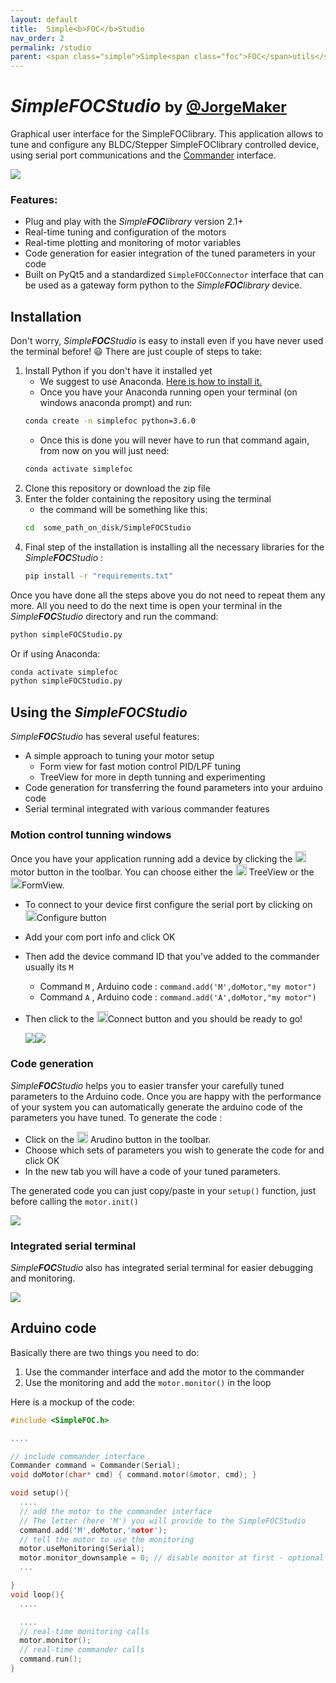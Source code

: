 ```yaml
---
layout: default
title:  Simple<b>FOC</b>Studio
nav_order: 2
permalink: /studio
parent: <span class="simple">Simple<span class="foc">FOC</span>utils</span>
---
```


# *Simple**FOC**Studio*  <small>by [@JorgeMaker](https://github.com/JorgeMaker) </small>

Graphical user interface for the <span class="simple">Simple<span class="foc">FOC</span>library</span>. This application allows to tune and configure any BLDC/Stepper  <span class="simple">Simple<span class="foc">FOC</span>library</span> controlled device, using serial port communications and the [Commander](commander_interface) interface.


<img  src="https://raw.githubusercontent.com/JorgeMaker/SimpleFOCStudio/main/DOC/new_gif.gif" class="width80">


### Features:
- Plug and play with the *Simple**FOC**library* version 2.1+
- Real-time tuning and configuration of the motors
- Real-time plotting and monitoring of motor variables
- Code generation for easier integration of the tuned parameters in your code
- Built on PyQt5 and a standardized `SimpleFOCConnector` interface that can be used as a gateway form python to the *Simple**FOC**library* device.


## Installation
Don't worry, *Simple**FOC**Studio* is easy to install even if you have never used the terminal before! 😃
There are just couple of steps to take:
1. Install Python if you don't have it installed yet
    - We suggest to use Anaconda. [Here is how to install it.](https://docs.anaconda.com/anaconda/install/)
    - Once you have your Anaconda running open your terminal (on windows anaconda prompt) and run:
    ```sh
    conda create -n simplefoc python=3.6.0
    ```
    - Once this is done you will never have to run that command again, from now on you will just need:
    ```sh
    conda activate simplefoc
    ```
2. Clone this repository or download the zip file
3. Enter the folder containing the repository using the terminal
    -  the command will be something like this:
    ```sh
    cd  some_path_on_disk/SimpleFOCStudio
    ```
4. Final step of the installation is installing all the necessary libraries for the *Simple**FOC**Studio* :
    ```sh
    pip install -r "requirements.txt"
    ```

Once you have done all the steps above you do not need to repeat them any more. All you need to do the next time is open your terminal in the *Simple**FOC**Studio* directory and run the command:
```sh
python simpleFOCStudio.py
```
Or if using Anaconda:
```sh   
conda activate simplefoc
python simpleFOCStudio.py
```

## Using the *Simple**FOC**Studio*
*Simple**FOC**Studio* has several useful features:
- A simple approach to tuning your motor setup
  - Form view for fast motion control PID/LPF tuning
  - TreeView for more in depth tunning and experimenting
- Code generation for transferring the found parameters into your arduino code
- Serial terminal integrated with various commander features

### Motion control tunning windows
Once you have your application running add a device by clicking the  <img src="https://raw.githubusercontent.com/JorgeMaker/SimpleFOCStudio/main/src/gui/resources/add_motor.png" style="height:18px"> motor button in the toolbar. You can choose either the <img src="https://raw.githubusercontent.com/JorgeMaker/SimpleFOCStudio/main/src/gui/resources/tree.png" style="height:18px"> TreeView or the <img src="https://raw.githubusercontent.com/JorgeMaker/SimpleFOCStudio/main/src/gui/resources/form.png" style="height:18px">FormView.
- To connect to your device first configure the serial port by clicking on <img src="https://raw.githubusercontent.com/JorgeMaker/SimpleFOCStudio/main/src/gui/resources/configure.png" style="height:18px">Configure button
- Add your com port info and click OK
- Then add the device command ID that you've added to the commander usually its `M`
   - Command `M` , Arduino code : `command.add('M',doMotor,"my motor")`
   - Command `A` , Arduino code : `command.add('A',doMotor,"my motor")`
- Then click to the <img src="https://raw.githubusercontent.com/JorgeMaker/SimpleFOCStudio/main/src/gui/resources/connect.png" style="height:18px">Connect button and you should be ready to go!

  <img src="https://raw.githubusercontent.com/JorgeMaker/SimpleFOCStudio/main/DOC/treeview.png" class="width50"><img src="https://raw.githubusercontent.com/JorgeMaker/SimpleFOCStudio/main/DOC/formview.png" class="width50">

### Code generation

*Simple**FOC**Studio* helps you to easier transfer your carefully tuned parameters to the Arduino code. Once you are happy with the performance of your system you can automatically generate the arduino code of the parameters you have tuned. To generate the code :
- Click on the <img src="https://raw.githubusercontent.com/JorgeMaker/SimpleFOCStudio/main/src/gui/resources/gen.png" style="height:18px"> Arudino button in the toolbar.
- Choose which sets of parameters you wish to generate the code for and click OK
- In the new tab you will have a code of your tuned parameters.

The generated code you can just copy/paste in your `setup()` function, just before calling the `motor.init()`

  <img src="https://raw.githubusercontent.com/JorgeMaker/SimpleFOCStudio/main/DOC/gen.gif" class="width60">


### Integrated serial terminal

*Simple**FOC**Studio* also has integrated serial terminal for easier debugging and monitoring.

  <img src="https://raw.githubusercontent.com/JorgeMaker/SimpleFOCStudio/main/DOC/term.png" class="width60">


## Arduino code
Basically there are two things you need to do:
1. Use the commander interface and add the motor to the commander
2. Use the monitoring and add the `motor.monitor()` in the loop

Here is a mockup of the code:

```cpp
#include <SimpleFOC.h>

....

// include commander interface
Commander command = Commander(Serial);
void doMotor(char* cmd) { command.motor(&motor, cmd); }

void setup(){
  ....
  // add the motor to the commander interface
  // The letter (here 'M') you will provide to the SimpleFOCStudio
  command.add('M',doMotor,'motor');
  // tell the motor to use the monitoring
  motor.useMonitoring(Serial);
  motor.monitor_downsample = 0; // disable monitor at first - optional
  ...

}
void loop(){
  ....

  ....
  // real-time monitoring calls
  motor.monitor();
  // real-time commander calls
  command.run();
}
```